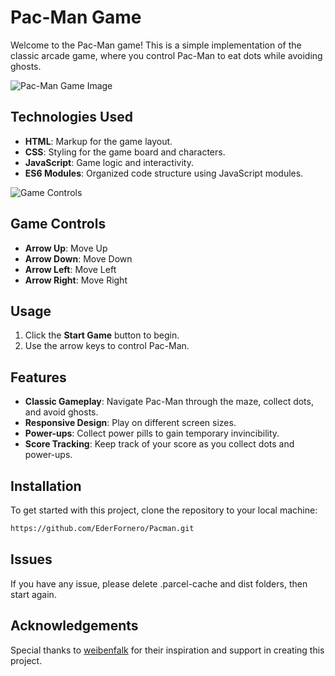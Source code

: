# Pac-Man Game

Welcome to the Pac-Man game! This is a simple implementation of the classic arcade game, where you control Pac-Man to eat dots while avoiding ghosts. 

![Pac-Man Game Image](https://i.pinimg.com/originals/b4/ee/c4/b4eec4d093adbe9d8a3cbb40d024836a.png)

## Technologies Used
- **HTML**: Markup for the game layout.
- **CSS**: Styling for the game board and characters.
- **JavaScript**: Game logic and interactivity.
- **ES6 Modules**: Organized code structure using JavaScript modules.

![Game Controls](https://static.thenounproject.com/png/3584815-200.png)

## Game Controls
- **Arrow Up**: Move Up
- **Arrow Down**: Move Down
- **Arrow Left**: Move Left
- **Arrow Right**: Move Right

## Usage
1. Click the **Start Game** button to begin.
2. Use the arrow keys to control Pac-Man.

## Features
- **Classic Gameplay**: Navigate Pac-Man through the maze, collect dots, and avoid ghosts.
- **Responsive Design**: Play on different screen sizes.
- **Power-ups**: Collect power pills to gain temporary invincibility.
- **Score Tracking**: Keep track of your score as you collect dots and power-ups.



## Installation
To get started with this project, clone the repository to your local machine:

```bash
https://github.com/EderFornero/Pacman.git

```
## Issues
If you have any issue, please delete .parcel-cache and dist folders, then start again.

## Acknowledgements
Special thanks to [weibenfalk](https://github.com/weibenfalk) for their inspiration and support in creating this project.



